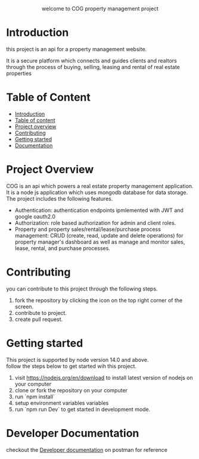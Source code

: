 <p><center>welcome to <bold><blue>COG</blue></bold> property management project</center></p>
<h1>Introduction</h1>
<p>this project is an api for a property management website.</p>
<p>It is a secure platform which connects and guides clients and realtors through the process of buying, selling, leasing and rental of real estate properties</p>
<h1 id="tableOfContent" >Table of Content</h1>
<ul>
  <li><a href="#introduction" >Introduction</a></li>
  <li><a href="#tableOfContent" >Table of content</a></li>
  <li><a href="#Overview" >Project overview</a></li>
  <li><a href="#Contributing" >Contributing</a></li>
  <li><a href="#getting-started" >Getting started</a></li>
  <li><a href="#Documentation" >Documentation</a></li>
</ul>
<h1 id="Overview" >Project Overview</h1>
<p>COG is an api which powers a real estate property management application. It is a node js application which uses mongodb database for data storage. The project includes the following features.
  <ul>
    <li>Authentication: authentication endpoints ipmlemented with JWT and google oauth2.0</li>
    <li>Authorization: role based authorization for admin and client roles.</li>
    <li>Property and property sales/rental/lease/purchase process management: CRUD (create, read, update and delete operations) for property manager's dashboard as well as manage and monitor sales, lease, rental, and purchase processes.</li>
  </ul>
  <h1 id="Contributing" >Contributing</h1>
  <p>you can contribute to this project through the following steps.</p>
  <ol>
    <li>fork the repository by clicking the icon on the top right corner of the screen.</li>
    <li>contribute to project.</li>
    <li>create pull request.</li>
  </ol>
<h1 id="getting-started" >Getting started</h1>
<p>This project is supported by node version 14.0 and above.<br>
  follow the steps below to get started wih this project.
  <ol>
    <li>
  visit <a href="https://nodejs.org/en/download" >https://nodejs.org/en/download</a> to install latest version of nodejs on your computer</li>
    <li>clone or fork the repository on your computer</li>
    <li>run `npm install`</li>
    <li>setup environment variables variables</li>
    <li>run `npm run Dev` to get started in development mode.</li>
  </ol>
</p>
<h1 id="Documentation" >Developer Documentation</h1>
<p>
  checkout the 
<a href="https://documenter.getpostman.com/view/20519100/2s9YC5yCY1" >Developer documentation</a> on postman for reference
</p>
